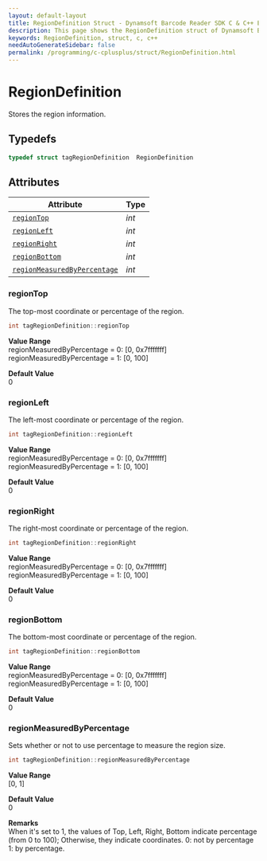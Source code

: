 ```yaml
---
layout: default-layout
title: RegionDefinition Struct - Dynamsoft Barcode Reader SDK C & C++ Edition
description: This page shows the RegionDefinition struct of Dynamsoft Barcode Reader SDK C & C++ Edition.
keywords: RegionDefinition, struct, c, c++
needAutoGenerateSidebar: false
permalink: /programming/c-cplusplus/struct/RegionDefinition.html
---
```



# RegionDefinition
Stores the region information.  

## Typedefs

```cpp
typedef struct tagRegionDefinition  RegionDefinition
```  

## Attributes
  
| Attribute | Type |
|---------- | ---- |
| [`regionTop`](#regiontop) | *int* |
| [`regionLeft`](#regionleft) | *int* |
| [`regionRight`](#regionright) | *int* |
| [`regionBottom`](#regionbottom) | *int* |
| [`regionMeasuredByPercentage`](#regionmeasuredbypercentage) | *int* |


### regionTop
The top-most coordinate or percentage of the region.
```cpp
int tagRegionDefinition::regionTop
```
**Value Range**     
    regionMeasuredByPercentage = 0: [0, 0x7fffffff]  
    regionMeasuredByPercentage = 1: [0, 100]  
      
**Default Value**     
    0

### regionLeft
The left-most coordinate or percentage of the region.
```cpp
int tagRegionDefinition::regionLeft
```
**Value Range**     
    regionMeasuredByPercentage = 0: [0, 0x7fffffff]  
    regionMeasuredByPercentage = 1: [0, 100]  
      
**Default Value**     
    0

### regionRight
The right-most coordinate or percentage of the region.
```cpp
int tagRegionDefinition::regionRight
```
**Value Range**     
    regionMeasuredByPercentage = 0: [0, 0x7fffffff]  
    regionMeasuredByPercentage = 1: [0, 100]  
      
**Default Value**     
    0

### regionBottom
The bottom-most coordinate or percentage of the region.
```cpp
int tagRegionDefinition::regionBottom
```
**Value Range**     
    regionMeasuredByPercentage = 0: [0, 0x7fffffff]  
    regionMeasuredByPercentage = 1: [0, 100]  
      
**Default Value**     
    0
    
### regionMeasuredByPercentage
Sets whether or not to use percentage to measure the region size.
```cpp
int tagRegionDefinition::regionMeasuredByPercentage
```
**Value Range**     
    [0, 1]
      
**Default Value**     
    0
    
**Remarks**       
    When it's set to 1, the values of Top, Left, Right, Bottom indicate percentage (from 0 to 100); Otherwise, they indicate coordinates. 0: not by percentage 1: by percentage.

